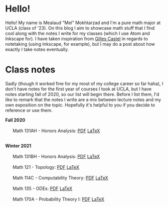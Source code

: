 # Hello!
Hello! My name is Mealaud "Mel" Mokhtarzad and I'm a pure math major at UCLA (class of '23). On this blog I aim to showcase math stuff that I find cool along with the notes I write for my classes (which I use Atom and Inkscape for). I have taken inspiration from [Gilles Castel](https://castel.dev/) in regards to notetaking (using Inkscape, for example), but I may do a post about how exactly I take notes eventually.

# Class notes
Sadly (though it worked fine for my most of my college career so far haha), I don't have notes for the first year of courses I took at UCLA, but I have notes starting fall of 2020, so our list will begin there. Before I list them, I'd like to remark that the notes I write are a mix between lecture notes and my own exposition on the topic. Hopefully it's helpful to you if you decide to reference or use them.

**Fall 2020** <br/><br/>
    &nbsp;&nbsp;&nbsp;&nbsp;&nbsp;&nbsp;Math 131AH - Honors Analysis: [PDF](https://github.com/melsmathblog/really-cool-analysis-notes/blob/master/main.pdf) [LaTeX](https://github.com/melsmathblog/really-cool-analysis-notes/blob/master/main.tex) <br/><br/>
    
**Winter 2021** <br/><br/>
    &nbsp;&nbsp;&nbsp;&nbsp;&nbsp;&nbsp;Math 131BH - Honors Analysis: [PDF]() [LaTeX]() <br/><br/>
    &nbsp;&nbsp;&nbsp;&nbsp;&nbsp;&nbsp;Math 121 - Topology: [PDF]() [LaTeX]() <br/><br/>
    &nbsp;&nbsp;&nbsp;&nbsp;&nbsp;&nbsp;Math 114C - Computability Theory: [PDF]() [LaTeX]() <br/><br/>
    &nbsp;&nbsp;&nbsp;&nbsp;&nbsp;&nbsp;Math 135 - ODEs: [PDF]() [LaTeX]() <br/><br/>
    &nbsp;&nbsp;&nbsp;&nbsp;&nbsp;&nbsp;Math 170A - Probability Theory I: [PDF]() [LaTeX]() <br/><br/>
